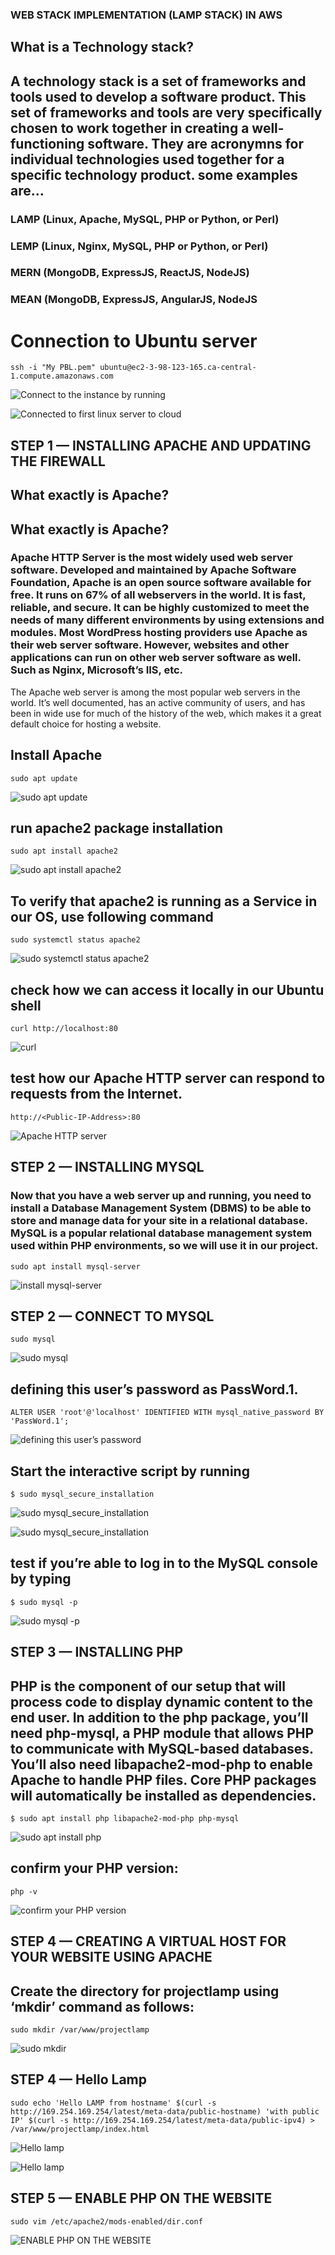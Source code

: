 ### WEB STACK IMPLEMENTATION (LAMP STACK) IN AWS

## What is a Technology stack?

## A technology stack is a set of frameworks and tools used to develop a software product. This set of frameworks and tools are very specifically chosen to work together in creating a well-functioning software. They are acronymns for individual technologies used together for a specific technology product. some examples are…

### LAMP (Linux, Apache, MySQL, PHP or Python, or Perl)
### LEMP (Linux, Nginx, MySQL, PHP or Python, or Perl)
### MERN (MongoDB, ExpressJS, ReactJS, NodeJS)
### MEAN (MongoDB, ExpressJS, AngularJS, NodeJS

# Connection to Ubuntu server

`ssh -i "My PBL.pem" ubuntu@ec2-3-98-123-165.ca-central-1.compute.amazonaws.com`

![Connect to the instance by running](./images/connected%20to%20Ubuntu%20server.png)

![Connected to first linux server to cloud](./images/linux%20server%20to%20cloud.png)

## STEP 1 — INSTALLING APACHE AND UPDATING THE FIREWALL

## What exactly is Apache?


## What exactly is Apache?

### Apache HTTP Server is the most widely used web server software. Developed and maintained by Apache Software Foundation, Apache is an open source software available for free. It runs on 67% of all webservers in the world. It is fast, reliable, and secure. It can be highly customized to meet the needs of many different environments by using extensions and modules. Most WordPress hosting providers use Apache as their web server software. However, websites and other applications can run on other web server software as well. Such as Nginx, Microsoft’s IIS, etc.

The Apache web server is among the most popular web servers in the world. It’s well documented, has an active community of users, and has been in wide use for much of the history of the web, which makes it a great default choice for hosting a website.

## Install Apache

`sudo apt update`

![sudo apt update](./images/sudo%20apt%20update.png)

## run apache2 package installation

`sudo apt install apache2`

![sudo apt install apache2](./images/sudo%20apt%20install%20apache2.png)

## To verify that apache2 is running as a Service in our OS, use following command

`sudo systemctl status apache2`

![sudo systemctl status apache2](./images/sudo%20systemctl%20status%20apache2.png)

## check how we can access it locally in our Ubuntu shell

`curl http://localhost:80`

![curl](./images/curl%20.png)

## test how our Apache HTTP server can respond to requests from the Internet.

`http://<Public-IP-Address>:80`

![Apache HTTP server](./images/Apache2%20Ubuntu%20Default%20page.png)

## STEP 2 — INSTALLING MYSQL

### Now that you have a web server up and running, you need to install a Database Management System (DBMS) to be able to store and manage data for your site in a relational database. MySQL is a popular relational database management system used within PHP environments, so we will use it in our project.

`sudo apt install mysql-server`

![install mysql-server](./images/Sudo%20apt%20install%20mysql-server.png)

## STEP 2 — CONNECT TO MYSQL

`sudo mysql`

![sudo mysql](./images/Connect%20to%20mysql.png)

## defining this user’s password as PassWord.1.

`ALTER USER 'root'@'localhost' IDENTIFIED WITH mysql_native_password BY 'PassWord.1';`

![defining this user’s password](./images/Defining%20this%20user%E2%80%99s%20password%20as%20PassWord.1..png)

## Start the interactive script by running

`$ sudo mysql_secure_installation`

![sudo mysql_secure_installation](./images/Sudo%20mysql%20secure%20installation%201.png)

![sudo mysql_secure_installation](./images/Sudo%20mysql%20secure%20installation%202.png)

##  test if you’re able to log in to the MySQL console by typing

`$ sudo mysql -p`

![sudo mysql -p](./images/sudo%20mysql%20-p.png)

## STEP 3 — INSTALLING PHP

 ## PHP is the component of our setup that will process code to display dynamic content to the end user. In addition to the php package, you’ll need php-mysql, a PHP module that allows PHP to communicate with MySQL-based databases. You’ll also need libapache2-mod-php to enable Apache to handle PHP files. Core PHP packages will automatically be installed as dependencies.

 `$ sudo apt install php libapache2-mod-php php-mysql`

 ![sudo apt install php](./images/Sudo%20apt%20install%20php.png)

 ## confirm your PHP version:

 `php -v`

 ![confirm your PHP version](./images/Confirm%20PHP%20install.png)

 ## STEP 4 — CREATING A VIRTUAL HOST FOR YOUR WEBSITE USING APACHE

  ## Create the directory for projectlamp using ‘mkdir’ command as follows:

  `sudo mkdir /var/www/projectlamp`

  ![sudo mkdir](./images/sudo%20mkdir%20.png)

  ## STEP 4 — Hello Lamp

  `sudo echo 'Hello LAMP from hostname' $(curl -s http://169.254.169.254/latest/meta-data/public-hostname) 'with public IP' $(curl -s http://169.254.169.254/latest/meta-data/public-ipv4) > /var/www/projectlamp/index.html`

  ![Hello lamp](./images/Hello%20Lamp.png)

  ![Hello lamp](./images/Hello%20lamp%20code.png)

## STEP 5 — ENABLE PHP ON THE WEBSITE

`sudo vim /etc/apache2/mods-enabled/dir.conf`

![ENABLE PHP ON THE WEBSITE](./images/PHP%20version.png)

